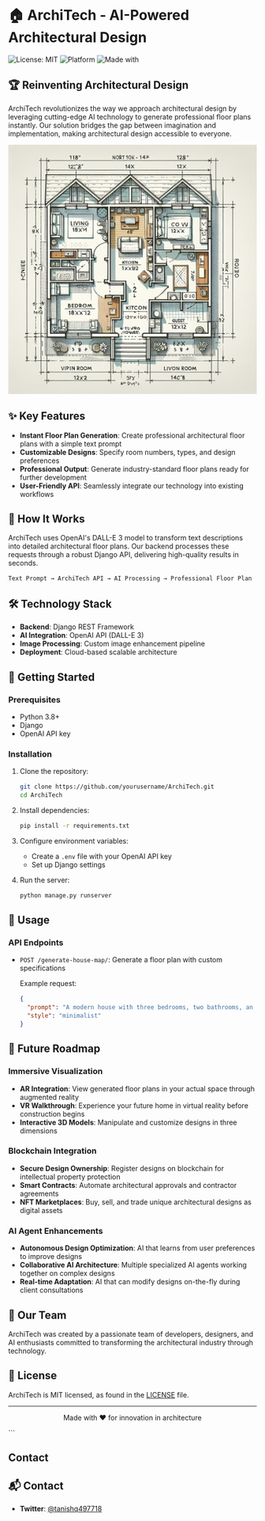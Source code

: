 # 🏠 ArchiTech - AI-Powered Architectural Design

![License: MIT](https://img.shields.io/badge/License-MIT-blue.svg)
![Platform](https://img.shields.io/badge/platform-Web-brightgreen)
![Made with](https://img.shields.io/badge/made%20with-Python%20%7C%20Django%20%7C%20OpenAI-blue)

## 🏆 Reinventing Architectural Design

ArchiTech revolutionizes the way we approach architectural design by leveraging cutting-edge AI technology to generate professional floor plans instantly. Our solution bridges the gap between imagination and implementation, making architectural design accessible to everyone.

![ArchiTech](./gi/IMG-20250301-WA0063.jpg)

## ✨ Key Features

- **Instant Floor Plan Generation**: Create professional architectural floor plans with a simple text prompt
- **Customizable Designs**: Specify room numbers, types, and design preferences
- **Professional Output**: Generate industry-standard floor plans ready for further development
- **User-Friendly API**: Seamlessly integrate our technology into existing workflows

## 🧠 How It Works

ArchiTech uses OpenAI's DALL-E 3 model to transform text descriptions into detailed architectural floor plans. Our backend processes these requests through a robust Django API, delivering high-quality results in seconds.

```
Text Prompt → ArchiTech API → AI Processing → Professional Floor Plan
```

## 🛠️ Technology Stack

- **Backend**: Django REST Framework
- **AI Integration**: OpenAI API (DALL-E 3)
- **Image Processing**: Custom image enhancement pipeline
- **Deployment**: Cloud-based scalable architecture

## 🚀 Getting Started

### Prerequisites

- Python 3.8+
- Django
- OpenAI API key

### Installation

1. Clone the repository:
   ```bash
   git clone https://github.com/yourusername/ArchiTech.git
   cd ArchiTech
   ```

2. Install dependencies:
   ```bash
   pip install -r requirements.txt
   ```

3. Configure environment variables:
   - Create a `.env` file with your OpenAI API key
   - Set up Django settings

4. Run the server:
   ```bash
   python manage.py runserver
   ```

## 📖 Usage

### API Endpoints

- `POST /generate-house-map/`: Generate a floor plan with custom specifications
  
  Example request:
  ```json
  {
    "prompt": "A modern house with three bedrooms, two bathrooms, an open kitchen, and a home office",
    "style": "minimalist"
  }
  ```

## 🔮 Future Roadmap

### Immersive Visualization

- **AR Integration**: View generated floor plans in your actual space through augmented reality
- **VR Walkthrough**: Experience your future home in virtual reality before construction begins
- **Interactive 3D Models**: Manipulate and customize designs in three dimensions

### Blockchain Integration

- **Secure Design Ownership**: Register designs on blockchain for intellectual property protection
- **Smart Contracts**: Automate architectural approvals and contractor agreements
- **NFT Marketplaces**: Buy, sell, and trade unique architectural designs as digital assets

### AI Agent Enhancements

- **Autonomous Design Optimization**: AI that learns from user preferences to improve designs
- **Collaborative AI Architecture**: Multiple specialized AI agents working together on complex designs
- **Real-time Adaptation**: AI that can modify designs on-the-fly during client consultations

## 👥 Our Team

ArchiTech was created by a passionate team of developers, designers, and AI enthusiasts committed to transforming the architectural industry through technology.

## 📄 License

ArchiTech is MIT licensed, as found in the [LICENSE](./LICENSE) file.

---

<p align="center">Made with ❤️ for innovation in architecture</p>
```

## Contact
## 📬 Contact

- **Twitter**: [@tanishq497718](https://x.com/tanishq497718)

